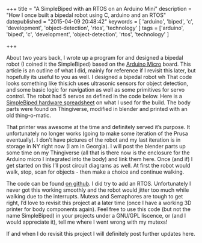 +++ 
title = "A SimpleBiped with an RTOS on an Arduino Mini"
description = "How I once built a bipedal robot using C, arduino and an RTOS"
datepublished = "2015-04-09 20:48:42"
keywords = [
  'arduino', 'biped', 'c', 'development', 'object-detection', 'rtos', 'technology'
]
tags = ['arduino', 'biped', 'c', 'development', 'object-detection', 'rtos', 'technology'
]

+++

About two years back, I wrote up a program for and designed a bipedal robot (I
coined it the SimpleBiped) based on the
[Arduino Micro](http://arduino.cc/en/Main/arduinoBoardMicro) board. This article
is an outline of what I did, mainly for reference if I revisit this later, but
hopefully its useful to you as well. I designed a bipedal robot wh That code
looks something like this:ich uses ultrasonic sensors for object detection, and
some basic logic for navigation as well as some primitives for servo control.
The robot had 5 servos as defined in the code below. Here is a
[SimpleBiped hardware spreadsheet](https://drive.google.com/file/d/0B_jveeQ1rgGPcnZSUU5SeWJadjA/view?usp=sharing)
on what I used for the build. The body parts were found on Thingiverse, modified
in blender and printed with an old thing-o-matic.

That printer was awesome at the time and definitely served it’s purpose. It
unfortunately no longer works (going to make some iteration of the Prusa
eventually). I don’t have pictures of the robot and my last iteration is in
storage in NY right now (I am in Georgia). I will post the blender parts up some
time on my Thingiverse (all that is there now is the enclosure for the Arduino
micro I integrated into the body) and link them here. Once (and if) I get
started on this I’ll post circuit diagrams as well. At first the robot would
walk, stop, scan for objects - then make a choice and continue walking.

The code can be found [on github](https://github.com/bryanapperson/simplebiped).
I did try to add an RTOS. Unfortunately I never got this working smoothly and
the robot would jitter too much while walking due to the interrupts. Mutexs and
Semaphores are tough to get right, I’d love to revisit this project at a later
time (once I have a working 3D printer for body components again). Feel free to
use this code (but not the name SimpleBiped) in your projects under a GNU/GPL
liscence, or (and I would appreciate it), tell me where I went wrong with my
mutexs!

If and when I do revisit this project I will definitely post further updates
here.
